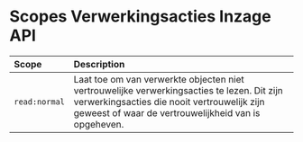 # Scopes Verwerkingsacties Inzage API

| Scope          | Description  
| :----          | :----    
| `read:normal` | Laat toe om van verwerkte objecten niet vertrouwelijke verwerkingsacties te lezen. Dit zijn verwerkingsacties die nooit vertrouwelijk zijn geweest of waar de vertrouwelijkheid van is opgeheven. 